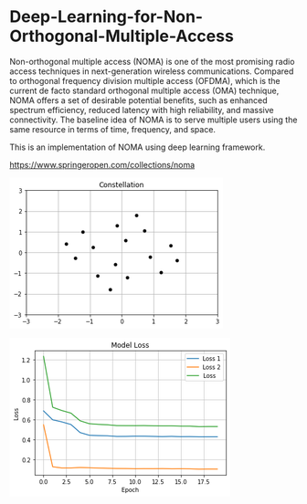 # Deep-Learning-for-Non-Orthogonal-Multiple-Access

Non-orthogonal multiple access (NOMA) is one of the most promising radio access techniques in next-generation wireless communications. Compared to orthogonal frequency division multiple access (OFDMA), which is the current de facto standard orthogonal multiple access (OMA) technique, NOMA offers a set of desirable potential benefits, such as enhanced spectrum efficiency, reduced latency with high reliability, and massive connectivity. The baseline idea of NOMA is to serve multiple users using the same resource in terms of time, frequency, and space.

This is an implementation of NOMA using deep learning framework. 

https://www.springeropen.com/collections/noma


![alt text](https://github.com/abuzarahmad/Deep-Learning-for-Non-Orthogonal-Multiple-Access/blob/main/Constellation.png)

![alt text](https://github.com/abuzarahmad/Deep-Learning-for-Non-Orthogonal-Multiple-Access/blob/main/Loss.png)
